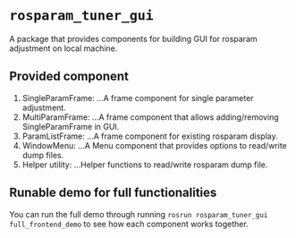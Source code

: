 # `rosparam_tuner_gui`

A package that provides components for building GUI for rosparam adjustment on local machine.

## Provided component
1. SingleParamFrame:
...A frame component for single parameter adjustment.
2. MultiParamFrame:
...A frame component that allows adding/removing SingleParamFrame in GUI.
3. ParamListFrame:
...A frame component for existing rosparam display.
4. WindowMenu:
...A Menu component that provides options to read/write dump files.
5. Helper utility:
...Helper functions to read/write rosparam dump file.

## Runable demo for full functionalities
You can run the full demo through running `rosrun rosparam_tuner_gui full_frontend_demo` to see how each component works together.
